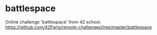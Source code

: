 # battlespace
Online challenge 'battlespace' from 42 school. https://github.com/42Paris/remote-challenges/tree/master/battlespace
